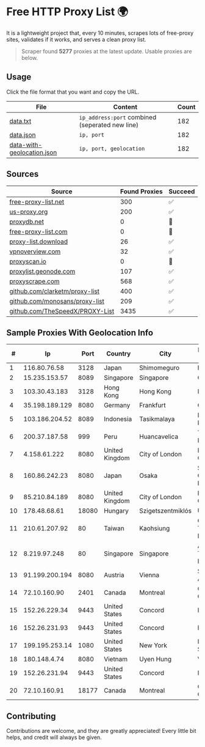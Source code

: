 
# Free HTTP Proxy List 🌍

It is a lightweight project that, every 10 minutes, scrapes lots of free-proxy sites, validates if it works, and serves a clean proxy list.


> Scraper found **5277** proxies at the latest update. Usable proxies are below.

## Usage

Click the file format that you want and copy the URL.


|File|Content|Count|
|----|-------|-----|
|[data.txt](https://raw.githubusercontent.com/themiralay/Proxy-List-World/master/data.txt)|`ip_address:port` combined (seperated new line)|182|
|[data.json](https://raw.githubusercontent.com/themiralay/Proxy-List-World/master/data.json)|`ip, port`|182|
|[data-with-geolocation.json](https://raw.githubusercontent.com/themiralay/Proxy-List-World/master/data-with-geolocation.json)|`ip, port, geolocation`|182|

## Sources

|Source|Found Proxies|Succeed|
|------|-------------|-------|
|[free-proxy-list.net](https://free-proxy-list.net)|300|✅|
|[us-proxy.org](https://www.us-proxy.org)|200|✅|
|[proxydb.net](http://proxydb.net)|0|🚫|
|[free-proxy-list.com](https://free-proxy-list.com/?page=&port=&type%5B%5D=http&type%5B%5D=https&up_time=0&search=Search)|0|🚫|
|[proxy-list.download](https://www.proxy-list.download/HTTP)|26|✅|
|[vpnoverview.com](https://vpnoverview.com/privacy/anonymous-browsing/free-proxy-servers)|32|✅|
|[proxyscan.io](https://www.proxyscan.io)|0|🚫|
|[proxylist.geonode.com](https://proxylist.geonode.com/api/proxy-list?limit=300&page=1&sort_by=lastChecked&sort_type=desc&protocols=http,https)|107|✅|
|[proxyscrape.com](https://api.proxyscrape.com/v2/?request=displayproxies&protocol=http&timeout=10000&country=all&ssl=all&anonymity=all)|568|✅|
|[github.com/clarketm/proxy-list](https://raw.githubusercontent.com/clarketm/proxy-list/master/proxy-list-raw.txt)|400|✅|
|[github.com/monosans/proxy-list](https://raw.githubusercontent.com/monosans/proxy-list/main/proxies/http.txt)|209|✅|
|[github.com/TheSpeedX/PROXY-List](https://raw.githubusercontent.com/TheSpeedX/PROXY-List/master/http.txt)|3435|✅|


## Sample Proxies With Geolocation Info

|#|Ip|Port|Country|City|Internet Service Provider|
|-|--|----|-------|----|-------------------------|
|1|116.80.76.58|3128|Japan|Shimomeguro|InfoSphere|
|2|15.235.153.57|8089|Singapore|Singapore|OVH Hosting|
|3|103.30.43.183|3128|Hong Kong|Hong Kong|HKVPS|
|4|35.198.189.129|8080|Germany|Frankfurt|Google LLC|
|5|103.186.204.52|8089|Indonesia|Tasikmalaya|PT Afna Digital Indonesia|
|6|200.37.187.58|999|Peru|Huancavelica|Telefonica del Peru S.A.A.|
|7|4.158.61.222|8080|United Kingdom|City of London|Microsoft Corporation|
|8|160.86.242.23|8080|Japan|Osaka|Sony Network Communications Inc|
|9|85.210.84.189|8080|United Kingdom|City of London|Microsoft Corporation|
|10|178.48.68.61|18080|Hungary|Szigetszentmiklós|UPC|
|11|210.61.207.92|80|Taiwan|Kaohsiung|Chunghwa Telecom Co., Ltd.|
|12|8.219.97.248|80|Singapore|Singapore|Alibaba (US) Technology Co., Ltd.|
|13|91.199.200.194|8080|Austria|Vienna|SIL-NET / Austria|
|14|72.10.160.90|2401|Canada|Montreal|GloboTech Communications|
|15|152.26.229.34|9443|United States|Concord|MCNC|
|16|152.26.231.93|9443|United States|Concord|MCNC|
|17|199.195.253.14|1080|United States|New York|FranTech Solutions|
|18|180.148.4.74|8080|Vietnam|Uyen Hung|VNTT|
|19|152.26.231.94|9443|United States|Concord|MCNC|
|20|72.10.160.91|18177|Canada|Montreal|GloboTech Communications|



## Contributing

Contributions are welcome, and they are greatly appreciated! Every
little bit helps, and credit will always be given.

